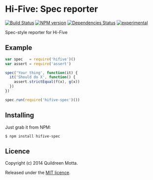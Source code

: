 Hi-Five: Spec reporter
======================

[![Build Status](https://secure.travis-ci.org/hifivejs/hifive-spec.png?branch=master)](https://travis-ci.org/hifivejs/hifive-spec)
[![NPM version](https://badge.fury.io/js/hifive-spec.png)](http://badge.fury.io/js/hifive-spec)
[![Dependencies Status](https://david-dm.org/hifivejs/hifive-spec.png)](https://david-dm.org/hifivejs/hifive-spec)
[![experimental](http://hughsk.github.io/stability-badges/dist/experimental.svg)](http://github.com/hughsk/stability-badges)


Spec-style reporter for Hi-Five


## Example

```js
var spec   = require('hifive')()
var assert = require('assert')

spec('Your thing', function(it) {
  it('Should do X', function() {
    assert.strictEqual(f(x), g(x))
  })
})

spec.run(require('hifive-spec')())
```


## Installing

Just grab it from NPM:

    $ npm install hifive-spec


## Licence

Copyright (c) 2014 Quildreen Motta.

Released under the [MIT licence](https://github.com/hifivejs/hifive-spec/blob/master/LICENCE).

